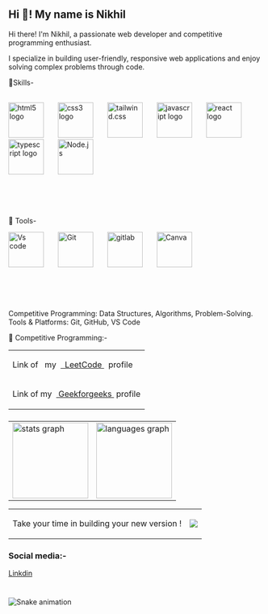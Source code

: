 







<br/>
<h2 align="left">Hi 👋! My name is Nikhil   </h2>

   Hi there! I'm Nikhil, a passionate web developer and competitive programming enthusiast.

 I specialize in building user-friendly, responsive web applications and enjoy solving 
     complex problems through code.


 🌟Skills-



<br/>
<table>
  <div align="left">
    <img src="https://cdn.jsdelivr.net/gh/devicons/devicon/icons/html5/html5-original.svg" height="70" alt="html5 logo"  />
  <img width="20" />
    <img src="https://cdn.jsdelivr.net/gh/devicons/devicon/icons/css3/css3-original.svg" height="70" alt="css3 logo"  />
  <img width="20" />
    <img src="https://cdn.jsdelivr.net/gh/devicons/devicon@latest/icons/tailwindcss/tailwindcss-original.svg" height="70" alt="tailwind.css" />
   <img width="20"/>
  <img src="https://cdn.jsdelivr.net/gh/devicons/devicon/icons/javascript/javascript-original.svg" height="70" alt="javascript logo"  />
  <img width="20" />
 <img src="https://cdn.jsdelivr.net/gh/devicons/devicon/icons/react/react-original.svg" height="70" alt="react logo"  />
  <img width="20" />
  <img src="https://cdn.jsdelivr.net/gh/devicons/devicon/icons/typescript/typescript-original.svg" height="70" alt="typescript logo"  />
  <img width="20" />
   <img src="https://cdn.jsdelivr.net/gh/devicons/devicon@latest/icons/nodejs/nodejs-original.svg" height="70" alt="Node.js"/>
   <img width="20"/>
</table>






  
</div>

<br/>

<br/>



🌟 Tools-


<table><div align="left">
<img src="https://cdn.jsdelivr.net/gh/devicons/devicon@latest/icons/vscode/vscode-original.svg" height="70" alt="Vs code"/>
 <img width="20" />
  <img src="https://cdn.jsdelivr.net/gh/devicons/devicon@latest/icons/git/git-original.svg" height="70" alt="Git "/>
   <img width="20" />
 <img src="https://cdn.jsdelivr.net/gh/devicons/devicon@latest/icons/gitlab/gitlab-original.svg" height="70" alt="gitlab" />
  <img width="20" />
    <img src="https://cdn.jsdelivr.net/gh/devicons/devicon@latest/icons/canva/canva-original.svg" height="70" alt="Canva"/>
      <img width="20" />   
   









  </div>  
</table>

<br/>
<br/>

  
Competitive Programming: Data Structures, Algorithms, Problem-Solving.
Tools & Platforms: Git, GitHub, VS Code

<!--💼 Projects: Check out some of my recent work:-->

<!--Project Name: A brief description of what this project does.-->
<!--Project Name: A brief description of what this project does.-->

🚀  Competitive Programming:-
<div align="left" >
<table >
  <tr><td>
   <p>Link&nbsp;of &nbsp;  my&nbsp; <a href="https://leetcode.com/u/Nikhil_kumar111/" > &nbsp;  LeetCode    </a>&nbsp;    profile   </p>   
    </td>



       
</tr>
  <tr>
    <td>
     <p>Link&nbsp;of  my&nbsp;  <a href="https://www.geeksforgeeks.org/user/nikhilkumabuju/">&nbsp;Geekforgeeks  </a>&nbsp;profile</p>  
     </td>
 </tr>
</table>
</div>
<div>

</div>

###




<table align="center">
  
<tr> 
  <td><img src="https://github-readme-stats.vercel.app/api?username=Nikhilkumar111&hide_title=false&hide_rank=false&show_icons=true&include_all_commits=true&count_private=true&disable_animations=false&theme=dracula&locale=en&hide_border=false" height="150" alt="stats graph"/></td>
  <td>
 <img src="https://github-readme-stats.vercel.app/api/top-langs?username=Nikhilkumar111&locale=en&hide_title=false&layout=compact&card_width=320&langs_count=5&theme=dracula&hide_border=false" height="150" alt="languages graph"  /></td>
   </tr>
</table>
<!--     our personal quote and profile visitor count-->
   <table align="center" >
  <td>
   <P>Take your time in building your new version ! </P>
  </td>
    <td><image src="https://komarev.com/ghpvc/?username=Nikhilkumar111&label=PROFILE+VIEWS&base=50"/></td>
 <table/>




###

<!--<img align="right" height="150" src="https://i.imgflip.com/65efzo.gif"  /> -->

###







### Social media:-
<p><a href="https://www.linkedin.com/in/nikhil-kumar-37b182253/">Linkdin</a></p>

  
<!--Portfolio: Your Portfolio/-->


###

<br clear="both">

<img src="https://raw.githubusercontent.com/maurodesouza/maurodesouza/output/snake.svg" alt="Snake animation" />

###

